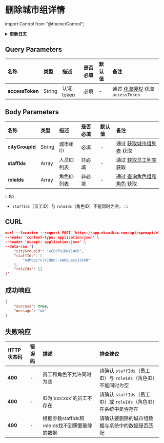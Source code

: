 # 删除城市组详情

import Control from "@theme/Control";

<Control
method="POST"
url="/api/openapi/v1.1/cityGroup/detail/delete"
/>

<details>
  <summary><b>更新日志</b></summary>
  <div>

- [**1.2.0**](/updateLog/update-log#120) 
  - 🚀 接口升级 `v1.1` 版本，新增了 `staffIds`（员工ID）与 `roleIds`（角色ID）列表不能同时为空的校验。
- [**0.7.135**](/updateLog/update-log#07135) 
  - 🆕 新增了本接口。
</div>
</details>

## Query Parameters

| 名称 | 类型 | 描述 | 是否必填 | 默认值 | 备注 |
| :--- | :--- | :--- | :--- |:--- | :--- |
| **accessToken** | String | 认证token | 必填 | - | 通过 [获取授权](/docs/open-api/getting-started/auth) 获取 `accessToken` |

## Body Parameters

| 名称 | 类型 | 描述 | 是否必填 | 默认值 | 备注 |
| :--- | :--- | :--- | :--- |:--- | :--- |
| **cityGroupId** | String | 城市组ID   | 必填  | - | 通过 [获取城市组列表](/docs/open-api/city/get-city-group) 获取 |
| **staffIds**    | Array  | 人员ID列表 | 非必填 | - | 通过 [获取员工列表](/docs/open-api/corporation/get-all-staffs) 获取 |
| **roleIds**     | Array  | 角色ID列表 | 非必填 | - | 通过 [查询角色组和角色](/docs/open-api/corporation/get-roles-group) 获取 |

:::tip
- `staffIds`（员工ID）与 `roleIds`（角色ID）不能同时为空。
:::

## CURL
```json
curl --location --request POST 'https://app.ekuaibao.com/api/openapi/v1.1/cityGroup/detail/delete?accessToken=FsYc5j4FlclU00' \
--header 'content-type: application/json' \
--header 'Accept: application/json' \
--data-raw '{
    "cityGroupId": "wC0cPu1DNY1400",
    "staffIds": [ 
        "AdMbpirnlY2Q00:-eAbCLexxI2k00" 
    ],
    "roleIds": []
}'
```

## 成功响应
```json
{
    "success": true,
    "message": "ok"
}
```

## 失败响应

| HTTP状态码 | 错误码 | 描述 | 排查建议 |
| :--- | :--- | :--- | :--- |
| **400** | - | 员工和角色不允许同时为空 | 请确认 `staffIds`（员工ID）与 `roleIds`（角色ID）不能同时为空 | 
| **400** | - | ID为'xxx:xxx'的员工不存在 | 请确认 `staffIds`（员工ID）或 `roleIds`（角色ID）在系统中是否存在 | 
| **400** | - | 根据参数staffIds和roleIds找不到需要删除的数据 | 请确认要删除的城市组数据与系统中的数据是否匹配 | 
